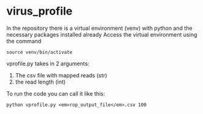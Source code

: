 # virus_profile

In the repository there is a virtual environment (venv) with python and the necessary packages installed already
Access the virtual environment using the command

`source venv/bin/activate`

vprofile.py takes in 2 arguments:
  1. The csv file with mapped reads (str)
  2. the read length (int)

To run the code you can call it like this:

`python vprofile.py <em>rop_output_file</em>.csv 100`
